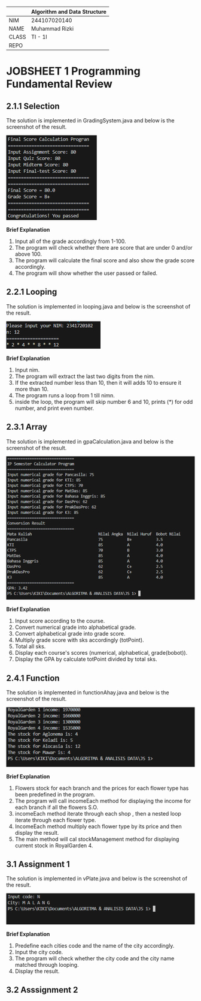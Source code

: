 |  | Algorithm and Data Structure | 
|--|--|
| NIM | 244107020140 |
| NAME | Muhammad Rizki |
| CLASS | TI - 1I |
| REPO | |

# JOBSHEET 1 Programming Fundamental Review

## 2.1.1 Selection

The solution is implemented in GradingSystem.java and below is the screenshot of the result.

![ Screenshot ](img/Selection.png)

**Brief Explanation** 
1. Input all of the grade accordingly from 1-100.
2. The program will check whether there are score that are under 0 and/or above 100.
3. The program will calculate the final score and also show the grade score accordingly.
4. The program will show whether the user passed or failed.

## 2.2.1 Looping 

The solution is implemented in looping.java and below is the screenshot of the result.

![ Screenshot ](img/Looping.png)

**Brief Explanation**
1. Input nim.
2. The program will extract the last two digits from the nim.
3. If the extracted number less than 10, then it will adds 10 to ensure it more than 10.
4. The program runs a loop from 1 till nimn.
5. inside the loop, the program will skip number 6 and 10, prints (*) for odd number, and print even number.

## 2.3.1 Array

The solution is implemented in gpaCalculation.java and below is the screenshot of the result.

![ Screenshot ](img/Array.png)

**Brief Explanation**
1. Input score according to the course.
2. Convert numerical grade into alphabetical grade.
3. Convert alphabetical grade into grade score.
4. Multiply grade score with sks accordingly (totPoint).
5. Total all sks.
6. Display each course's scores (numerical, alphabetical, grade(bobot)).
7. Display the GPA by calculate totPoint divided by total sks.

## 2.4.1 Function

The solution is implemented in functionAhay.java and below is the screenshot of the result.

![ Screenshot ](img/Function.png)

**Brief Explanation**
1. Flowers stock for each branch and the prices for each flower type has been predefined in the program.
2. The program will call incomeEach method for displaying the income for each branch if all the flowers S.O.
3. incomeEach method iterate through each shop , then a nested loop iterate through each flower type.
4. IncomeEach method multiply each flower type by its price and then display the result.
5. The main method will cal stockManagement method for displaying current stock in RoyalGarden 4.

## 3.1 Assignment 1

The solution is implemented in vPlate.java and below is the screenshot of the result.

![ Screenshot ](<img/Assignment 1.png>)

**Brief Explanation**
1. Predefine each cities code and the name of the city accordingly.
2. Input the city code.
3. The program will check whether the city code and the city name matched through looping.
4. Display the result.

## 3.2 Asssignment 2